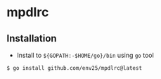 
# mpdlrc

## Installation

- Install to `${GOPATH:-$HOME/go}/bin` using `go` tool

```
$ go install github.com/env25/mpdlrc@latest
```

